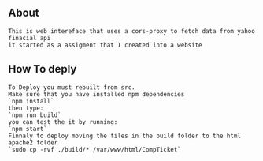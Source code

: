 ## About

	This is web intereface that uses a cors-proxy to fetch data from yahoo finacial api
	it started as a assigment that I created into a website

## How To deply
	To Deploy you must rebuilt from src.
	Make sure that you have installed npm dependencies
	`npm install`
	then type:
	`npm run build`
	you can test the it by running: 
	`npm start`
	Finnaly to deploy moving the files in the build folder to the html apache2 folder
	`sudo cp -rvf ./build/* /var/www/html/CompTicket`


